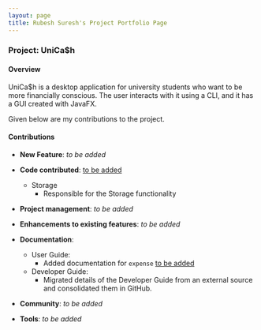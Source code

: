 ```yaml
---
layout: page
title: Rubesh Suresh's Project Portfolio Page
---
```


### Project: UniCa$h

#### Overview

UniCa$h is a desktop application for university students who want to be more financially conscious.
The user interacts with it using a CLI, and it has a GUI created with JavaFX.

Given below are my contributions to the project.


#### Contributions

* **New Feature**: *to be added*

* **Code contributed**: [to be added]()
  * Storage
    * Responsible for the Storage functionality

* **Project management**: *to be added*

* **Enhancements to existing features**: *to be added*

* **Documentation**:
    * User Guide:
        * Added documentation for `expense` [to be added]()
    * Developer Guide:
        * Migrated details of the Developer Guide from an external source and consolidated them in GitHub.

* **Community**: *to be added*

* **Tools**: *to be added*

